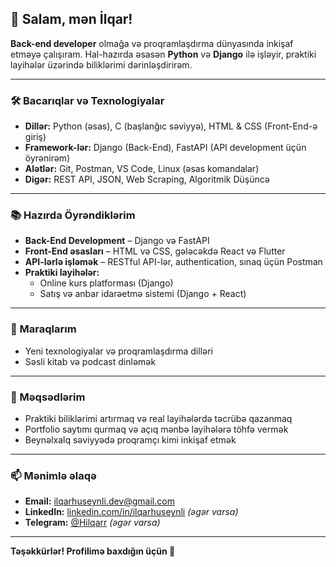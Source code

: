 ## 👋 Salam, mən İlqar!

**Back-end developer** olmağa və proqramlaşdırma dünyasında inkişaf etməyə çalışıram. Hal-hazırda əsasən **Python** və **Django** ilə işləyir, praktiki layihələr üzərində biliklərimi dərinləşdirirəm. 

---

### 🛠 Bacarıqlar və Texnologiyalar

- **Dillər:** Python (əsas), C (başlanğıc səviyyə), HTML & CSS (Front-End-ə giriş)
- **Framework-lər:** Django (Back-End), FastAPI (API development üçün öyrənirəm)
- **Alətlər:** Git, Postman, VS Code, Linux (əsas komandalar)
- **Digər:** REST API, JSON, Web Scraping, Algoritmik Düşüncə

---

### 📚 Hazırda Öyrəndiklərim

- **Back-End Development** – Django və FastAPI
- **Front-End əsasları** – HTML və CSS, gələcəkdə React və Flutter
- **API-lərlə işləmək** – RESTful API-lər, authentication, sınaq üçün Postman
- **Praktiki layihələr:**  
    - Online kurs platforması (Django)
    - Satış və anbar idarəetmə sistemi (Django + React)

---

### 👀 Maraqlarım

- Yeni texnologiyalar və proqramlaşdırma dilləri
- Səsli kitab və podcast dinləmək

---

### 🚀 Məqsədlərim

- Praktiki biliklərimi artırmaq və real layihələrdə təcrübə qazanmaq
- Portfolio saytımı qurmaq və açıq mənbə layihələrə töhfə vermək
- Beynəlxalq səviyyədə proqramçı kimi inkişaf etmək

---

### 📫 Mənimlə əlaqə

- **Email:** ilqarhuseynli.dev@gmail.com
- **LinkedIn:** [linkedin.com/in/ilqarhuseynli](#) *(əgər varsa)*
- **Telegram:** [@Hilqarr](#) *(əgər varsa)*

---

**Təşəkkürlər! Profilimə baxdığın üçün 🙌**

<!-- Profil statistikanı və ya pin-lənmiş layihələrini əlavə edə bilərsən -->

